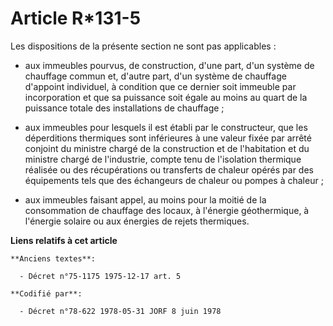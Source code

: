# Article R*131-5

Les dispositions de la présente section ne sont pas applicables :

- aux immeubles pourvus, de construction, d'une part, d'un système de chauffage commun et, d'autre part, d'un système de
chauffage d'appoint individuel, à condition que ce dernier soit immeuble par incorporation et que sa puissance soit égale au
moins au quart de la puissance totale des installations de chauffage ;

- aux immeubles pour lesquels il est établi par le constructeur, que les déperditions thermiques sont inférieures à une
valeur fixée par arrêté conjoint du ministre chargé de la construction et de l'habitation et du ministre chargé de
l'industrie, compte tenu de l'isolation thermique réalisée ou des récupérations ou transferts de chaleur opérés par des
équipements tels que des échangeurs de chaleur ou pompes à chaleur ;

- aux immeubles faisant appel, au moins pour la moitié de la consommation de chauffage des locaux, à l'énergie géothermique,
à l'énergie solaire ou aux énergies de rejets thermiques.

**Liens relatifs à cet article**

	**Anciens textes**:

	  - Décret n°75-1175 1975-12-17 art. 5

	**Codifié par**:

	  - Décret n°78-622 1978-05-31 JORF 8 juin 1978
